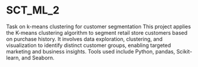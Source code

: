 # SCT_ML_2
 Task on k-means clustering for customer segmentation This project applies the K-means clustering algorithm to segment retail store customers based on purchase history. It involves data exploration, clustering, and visualization to identify distinct customer groups, enabling targeted marketing and business insights. Tools used include Python, pandas, Scikit-learn, and Seaborn.
